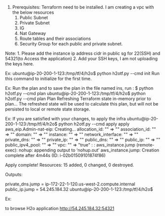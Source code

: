 1. Prerequisites: Terraform need to be installed.
I am creating a vpc with the below resources
    1. Public Subnet
    1. Private Subnet
    1. IG
    1. Nat Gateway
    2. Route tables and their associations
    1. Security Group for each public and private subnet.

Note:
    1. Please add the instance ip address cidr in public sg for 22(SSH) and 54321(to Access the application)
    2. Add your SSH keys, I am not uploading the keys here.

Ex:
ubuntu@ip-20-200-1-123:/tmp/tf/4/h2o$ python h2otf.py --cmd init
    Run this command to initialize for the first time.

Ex: Run the plan and to save the plan in the file named ins, run : $ python h2otf.py --cmd plan
ubuntu@ip-20-200-1-123:/tmp/tf/4/h2o$ python h2otf.py --cmd plan
Plan
Refreshing Terraform state in-memory prior to plan...
The refreshed state will be used to calculate this plan, but will not be
persisted to local or remote state storage.


Ex:
If you are satisfied with your changes, to apply the infra
ubuntu@ip-20-200-1-123:/tmp/tf/4/h2o$ python h2otf.py --cmd apply
apply
aws_eip.Admin-nat-eip: Creating...
  allocation_id:     "" => "<computed>"
  association_id:    "" => "<computed>"
  domain:            "" => "<computed>"
  instance:          "" => "<computed>"
  network_interface: "" => "<computed>"
  private_dns:       "" => "<computed>"
  private_ip:        "" => "<computed>"
  public_dns:        "" => "<computed>"
  public_ip:         "" => "<computed>"
  public_ipv4_pool:  "" => "<computed>"
  vpc:               "" => "true"
  :
  :
  aws_instance.jump (remote-exec): nohup: appending output to ‘nohup.out’
aws_instance.jump: Creation complete after 4m44s (ID: i-02b01509101874f86)

Apply complete! Resources: 15 added, 0 changed, 0 destroyed.

Outputs:

private_dns.jump  = ip-172-22-1-120.us-west-2.compute.internal
public_ip.jump = 54.245.184.32
ubuntu@ip-20-200-1-123:/tmp/tf/4/h2o$

Ex:

to browse H2o application
http://54.245.184.32:54321